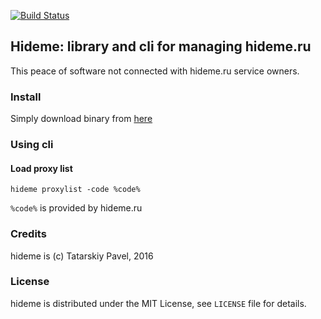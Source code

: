 [![Build Status](https://secure.travis-ci.org/vintikzzz/hideme.png?branch=master)](http://travis-ci.org/vintikzzz/hideme)

## Hideme: library and cli for managing hideme.ru

This peace of software not connected with hideme.ru service owners.

### Install

Simply download binary from [here](https://github.com/vintikzzz/hideme/releases)

### Using cli

#### Load proxy list

```
hideme proxylist -code %code%
```
`%code%` is provided by hideme.ru

### Credits

hideme is (c) Tatarskiy Pavel, 2016

### License

hideme is distributed under the MIT License, see `LICENSE` file for details.
